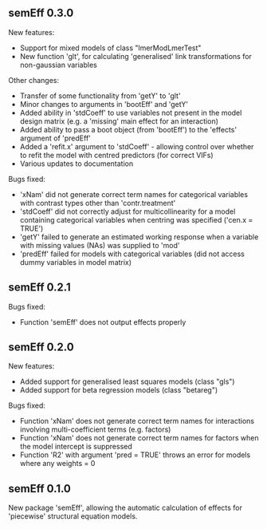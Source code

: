 ## semEff 0.3.0

New features:

* Support for mixed models of class "lmerModLmerTest"
* New function 'glt', for calculating 'generalised' link transformations for
non-gaussian variables

Other changes:

* Transfer of some functionality from 'getY' to 'glt'
* Minor changes to arguments in 'bootEff' and 'getY'
* Added ability in 'stdCoeff' to use variables not present in the model design
matrix (e.g. a 'missing' main effect for an interaction)
* Added ability to pass a boot object (from 'bootEff') to the 'effects' argument
of 'predEff'
* Added a 'refit.x' argument to 'stdCoeff' - allowing control over whether to
refit the model with centred predictors (for correct VIFs)
* Various updates to documentation

Bugs fixed:

* 'xNam' did not generate correct term names for categorical variables with
contrast types other than 'contr.treatment'
* 'stdCoeff' did not correctly adjust for multicollinearity for a model
containing categorical variables when centring was specified ('cen.x = TRUE')
* 'getY' failed to generate an estimated working response when a variable with
missing values (NAs) was supplied to 'mod'
* 'predEff' failed for models with categorical variables (did not access dummy
variables in model matrix)

## semEff 0.2.1

Bugs fixed:

* Function 'semEff' does not output effects properly

## semEff 0.2.0

New features:

* Added support for generalised least squares models (class "gls")
* Added support for beta regression models (class "betareg")

Bugs fixed:

* Function 'xNam' does not generate correct term names for interactions
involving multi-coefficient terms (e.g. factors)
* Function 'xNam' does not generate correct term names for factors when the
model intercept is suppressed
* Function 'R2' with argument 'pred = TRUE' throws an error for models where any
weights = 0

## semEff 0.1.0

New package 'semEff', allowing the automatic calculation of effects for
'piecewise' structural equation models.

